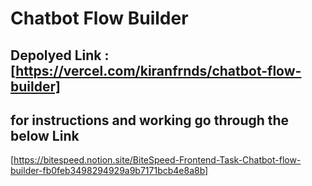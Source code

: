 # Chatbot Flow Builder
## Depolyed Link : [https://vercel.com/kiranfrnds/chatbot-flow-builder]
## for instructions and working go through the below Link
  [https://bitespeed.notion.site/BiteSpeed-Frontend-Task-Chatbot-flow-builder-fb0feb3498294929a9b7171bcb4e8a8b]
